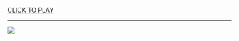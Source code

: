 
<a href="https://premium76.site?title=battleship_unblocked_games&ref=13M">CLICK TO PLAY</a></h3>
<hr>

<a href="https://premium76.site?title=battleship_unblocked_games&ref=13M"><img src="https://clearcache.store/games.png"></a>


